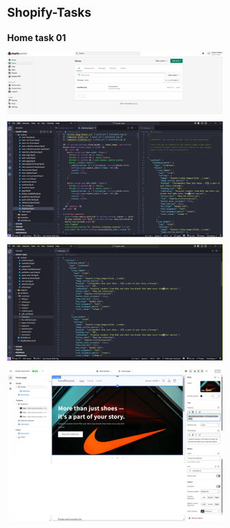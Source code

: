 # Shopify-Tasks


## Home task 01

![Screenshot_01](./images/screenshot-01.png)

![Screenshot_02](./images/screenshot-02.png)

![Screenshot_03](./images/screenshot-03.png)

![Screenshot_04](./images/screenshot-04.png)